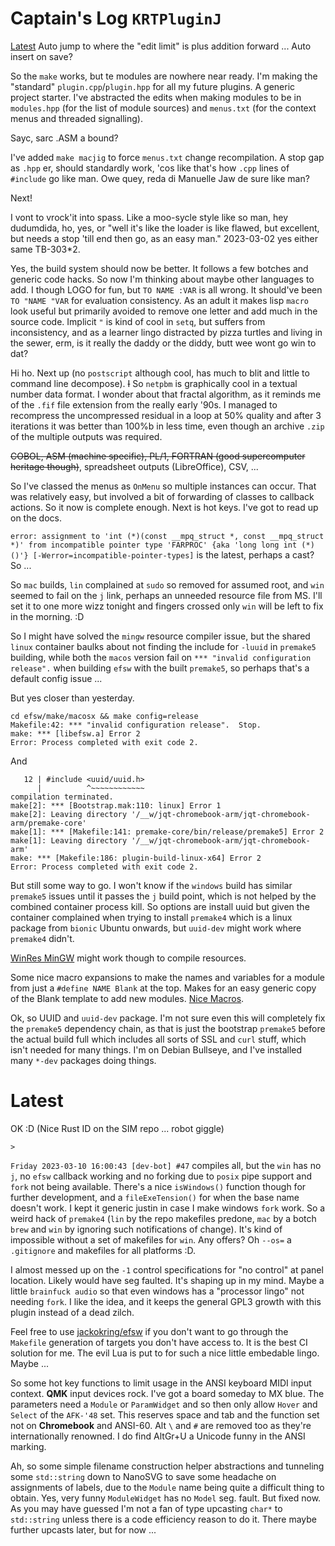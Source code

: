 # Captain's Log `KRTPluginJ`

[Latest](#latest) Auto jump to where the "edit limit" is plus addition forward ... Auto insert on save?

So the `make` works, but te modules are nowhere near ready. I'm making the "standard" `plugin.cpp`/`plugin.hpp` for all my future plugins. A generic project starter. I've abstracted the edits when making modules to be in `modules.hpp` (for the list of module sources) and `menus.txt` (for the context menus and threaded signalling).

Sayc, sarc .ASM a bound?

I've added `make macjig` to force `menus.txt` change recompilation. A stop gap as `.hpp` er, should standardly work, 'cos like that's how `.cpp` lines of `#include` go like man. Owe quey, reda di Manuelle Jaw de sure like man?

Next!

I vont to vrock'it into spass. Like a moo-sycle style like so man, hey dudumdida, ho, yes, or "well it's like the loader is like flawed, but excellent, but needs a stop 'till end then go, as an easy man." 2023-03-02 yes either same TB-303*2.

Yes, the build system should now be better. It follows a few botches and generic code hacks. So now I'm thinking about maybe other languages to add. I though LOGO for fun, but `TO NAME :VAR` is all wrong. It should've been `TO "NAME "VAR` for evaluation consistency. As an adult it makes lisp `macro` look useful but primarily avoided to remove one letter and add much in the source code. Implicit `"` is kind of cool in `setq`, but suffers from inconsistency, and as a learner lingo distracted by pizza turtles and living in the sewer, erm, is it really the daddy or the diddy, butt wee wont go win to dat?

Hi ho. Next up (no `postscript` although cool, has much to  blit and little to command line decompose).  ~~I~~ So `netpbm` is graphically cool in a textual number data format. I wonder about that fractal algorithm, as it reminds me of the `.fif` file extension from the really early '90s. I managed to recompress the uncompressed residual in a loop at 50% quality and after 3 iterations it was better than 100%b in less time, even though an archive `.zip` of the multiple outputs was required.

~~COBOL, ASM (machine specific), PL/1, FORTRAN (good supercomputer heritage though)~~, spreadsheet outputs (LibreOffice), CSV, ...

So I've classed the menus as `OnMenu` so multiple instances can occur. That was relatively easy, but involved a bit of forwarding of classes to callback actions. So it now is complete enough. Next is hot keys. I've got to read up on the docs.

`error: assignment to 'int (*)(const __mpq_struct *, const __mpq_struct *)' from incompatible pointer type 'FARPROC' {aka 'long long int (*)()'} [-Werror=incompatible-pointer-types]` is the latest, perhaps a cast? So ...

So `mac` builds, `lin` complained at `sudo` so removed for assumed root, and `win` seemed to fail on the `j` link, perhaps an unneeded resource file from MS. I'll set it to one more wizz tonight and fingers crossed only `win` will be left to fix in the morning. :D

So I might have solved the `mingw` resource compiler issue, but the shared `linux` container baulks about not finding the include for `-luuid` in `premake5` building, while both the `macos` version fail on `*** "invalid configuration release".` when building `efsw` with the built `premake5`, so perhaps that's a default config issue ...

But yes closer than yesterday.

```
cd efsw/make/macosx && make config=release
Makefile:42: *** "invalid configuration release".  Stop.
make: *** [libefsw.a] Error 2
Error: Process completed with exit code 2.
```

And

```
   12 | #include <uuid/uuid.h>
      |          ^~~~~~~~~~~~~
compilation terminated.
make[2]: *** [Bootstrap.mak:110: linux] Error 1
make[2]: Leaving directory '/__w/jqt-chromebook-arm/jqt-chromebook-arm/premake-core'
make[1]: *** [Makefile:141: premake-core/bin/release/premake5] Error 2
make[1]: Leaving directory '/__w/jqt-chromebook-arm/jqt-chromebook-arm'
make: *** [Makefile:186: plugin-build-linux-x64] Error 2
Error: Process completed with exit code 2.
```

But still some way to go. I won't know if the `windows` build has similar `premake5` issues until it passes the `j` build point, which is not helped by the combined container process kill. So options are install uuid but given the container complained when trying to install `premake4` which is a linux package from `bionic` Ubuntu onwards, but `uuid-dev` might work where `premake4` didn't.

[WinRes MinGW](https://blog.didierstevens.com/2018/09/17/quickpost-compiling-exes-and-resources-with-mingw-on-kali/) might work though to compile resources.

Some nice macro expansions to make the names and variables for a module from just a `#define NAME Blank` at the top. Makes for an easy generic copy of the Blank template to add new modules. [Nice Macros](https://www.iar.com/knowledge/learn/programming/advanced-preprocessor-tips-and-tricks/).

Ok, so UUID and `uuid-dev` package. I'm not sure even this will completely fix the `premake5` dependency chain, as that is just the bootstrap `premake5` before the actual build full which includes all sorts of SSL and `curl` stuff, which isn't needed for many things. I'm on Debian Bullseye, and I've installed many `*-dev` packages doing things.

# Latest

OK :D (Nice Rust ID on the SIM repo ... robot giggle)

`>`

`Friday 2023-03-10 16:00:43 [dev-bot] #47` compiles all, but the `win` has no `j`, no `efsw` callback working and no forking due to `posix` pipe support and `fork` not being available. There's a nice `isWindows()` function though for further development, and a `fileExeTension()` for when the base name doesn't work. I kept it generic justin in case I make windows `fork` work. So a weird hack of `premake4` (`lin` by the repo makefiles predone, `mac` by a botch `brew` and `win` by ignoring such notifications of change). It's kind of impossible without a set of makefiles for `win`. Any offers? Oh `--os=` a `.gitignore` and makefiles for all platforms :D.

I almost messed up on the `-1` control specifications for "no control" at panel location. Likely would have seg faulted. It's shaping up in my mind. Maybe a little `brainfuck audio` so that even windows has a "processor lingo" not needing `fork`. I like the idea, and it keeps the general GPL3 growth with this plugin instead of a dead zilch.

Feel free to use [jackokring/efsw](https://github.com/jackokring/efsw) if you don't want to go through the `Makefile` generation of targets you don't have access to. It is the best CI solution for me. The evil Lua is put to for such a nice little embedable lingo. Maybe ...

So some hot key functions to limit usage in the ANSI keyboard MIDI input context. **QMK** input devices rock. I've got a board someday to MX blue. The parameters need a `Module` or `ParamWidget` and so then only allow `Hover` and `Select` of the `AFK-'48` set. This reserves space and tab and the function set not on **Chromebook** and ANSI-60. Alt `\` and `#` are removed too as they're internationally renowned. I do find AltGr+U a Unicode funny in the ANSI marking. 

Ah, so some simple filename construction helper abstractions and tunneling some `std::string` down to NanoSVG to save some headache on assignments of labels, due to the `Module` name being quite a difficult thing to obtain. Yes, very funny `ModuleWidget` has no `Model` seg. fault. But fixed now. As you may have guessed I'm not a fan of type upcasting `char*` to `std::string` unless there is a code efficiency reason to do it. There maybe further upcasts later, but for now ...


